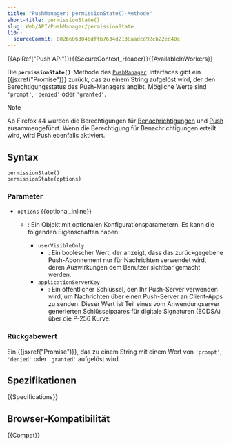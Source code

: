 ```yaml
---
title: "PushManager: permissionState()-Methode"
short-title: permissionState()
slug: Web/API/PushManager/permissionState
l10n:
  sourceCommit: 802b6063046dffb7634d2138aadcd92cb22ed40c
---
```


{{ApiRef("Push API")}}{{SecureContext_Header}}{{AvailableInWorkers}}

Die **`permissionState()`**-Methode des
[`PushManager`](/de/docs/Web/API/PushManager)-Interfaces gibt ein {{jsxref("Promise")}} zurück, das zu einem
String aufgelöst wird, der den Berechtigungsstatus des Push-Managers angibt. Mögliche
Werte sind `'prompt'`, `'denied'` oder `'granted'`.

> [!NOTE]
> Ab Firefox 44 wurden die Berechtigungen für [Benachrichtigungen](/de/docs/Web/API/Notifications_API) und [Push](/de/docs/Web/API/Push_API) zusammengeführt. Wenn die Berechtigung
> für Benachrichtigungen erteilt wird, wird Push ebenfalls aktiviert.

## Syntax

```js-nolint
permissionState()
permissionState(options)
```

### Parameter

- `options` {{optional_inline}}

  - : Ein Objekt mit optionalen Konfigurationsparametern. Es kann die folgenden
    Eigenschaften haben:

    - `userVisibleOnly`
      - : Ein boolescher Wert, der anzeigt, dass das zurückgegebene Push-Abonnement nur für Nachrichten verwendet wird, deren Auswirkungen dem Benutzer sichtbar gemacht werden.
    - `applicationServerKey`
      - : Ein öffentlicher Schlüssel, den Ihr Push-Server verwenden wird, um Nachrichten über einen Push-Server an Client-Apps zu senden. Dieser Wert ist Teil eines vom Anwendungserver generierten Schlüsselpaares für digitale Signaturen (ECDSA) über die P-256 Kurve.

### Rückgabewert

Ein {{jsxref("Promise")}}, das zu einem String mit einem Wert von
`'prompt'`, `'denied'` oder `'granted'` aufgelöst wird.

## Spezifikationen

{{Specifications}}

## Browser-Kompatibilität

{{Compat}}
